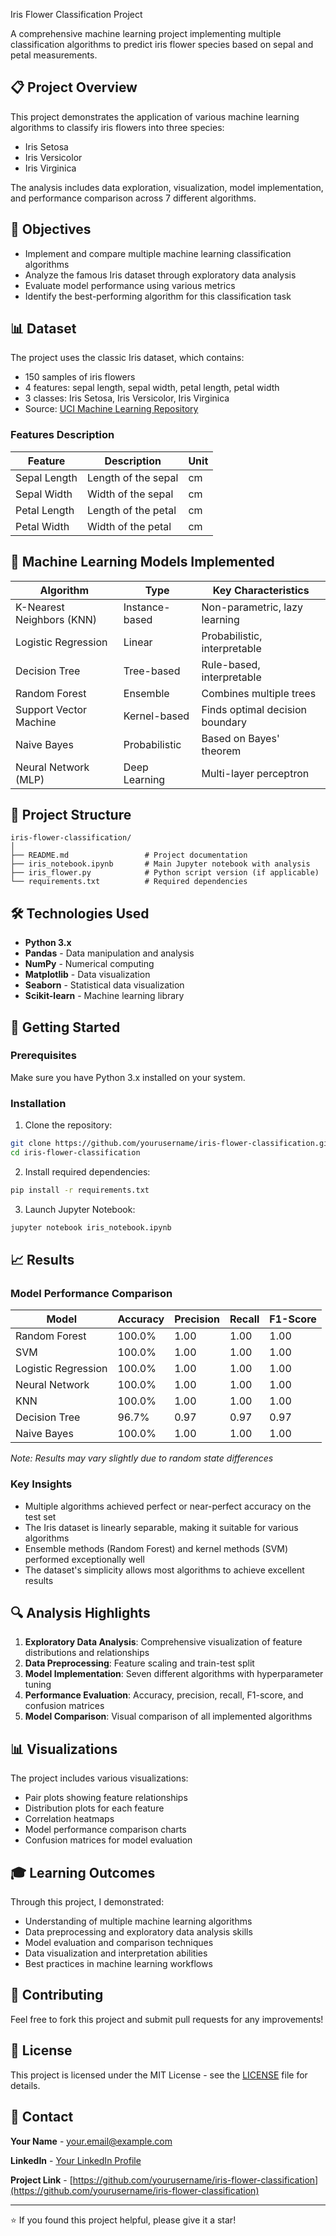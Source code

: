 Iris Flower Classification Project

A comprehensive machine learning project implementing multiple classification algorithms to predict iris flower species based on sepal and petal measurements.

## 📋 Project Overview

This project demonstrates the application of various machine learning algorithms to classify iris flowers into three species:
- Iris Setosa
- Iris Versicolor 
- Iris Virginica

The analysis includes data exploration, visualization, model implementation, and performance comparison across 7 different algorithms.

## 🎯 Objectives

- Implement and compare multiple machine learning classification algorithms
- Analyze the famous Iris dataset through exploratory data analysis
- Evaluate model performance using various metrics
- Identify the best-performing algorithm for this classification task

## 📊 Dataset

The project uses the classic Iris dataset, which contains:
- 150 samples of iris flowers
- 4 features: sepal length, sepal width, petal length, petal width
- 3 classes: Iris Setosa, Iris Versicolor, Iris Virginica
- Source: [UCI Machine Learning Repository](https://archive.ics.uci.edu/ml/datasets/iris)

### Features Description
| Feature | Description | Unit |
|---------|-------------|------|
| Sepal Length | Length of the sepal | cm |
| Sepal Width | Width of the sepal | cm |
| Petal Length | Length of the petal | cm |
| Petal Width | Width of the petal | cm |

## 🤖 Machine Learning Models Implemented

| Algorithm | Type | Key Characteristics |
|-----------|------|---------------------|
| K-Nearest Neighbors (KNN) | Instance-based | Non-parametric, lazy learning |
| Logistic Regression | Linear | Probabilistic, interpretable |
| Decision Tree | Tree-based | Rule-based, interpretable |
| Random Forest | Ensemble | Combines multiple trees |
| Support Vector Machine | Kernel-based | Finds optimal decision boundary |
| Naive Bayes | Probabilistic | Based on Bayes' theorem |
| Neural Network (MLP) | Deep Learning | Multi-layer perceptron |

## 📁 Project Structure

```
iris-flower-classification/
│
├── README.md                 # Project documentation
├── iris_notebook.ipynb       # Main Jupyter notebook with analysis
├── iris_flower.py            # Python script version (if applicable)
└── requirements.txt          # Required dependencies
```

## 🛠️ Technologies Used

- **Python 3.x**
- **Pandas** - Data manipulation and analysis
- **NumPy** - Numerical computing
- **Matplotlib** - Data visualization
- **Seaborn** - Statistical data visualization
- **Scikit-learn** - Machine learning library

## 🚀 Getting Started

### Prerequisites

Make sure you have Python 3.x installed on your system.

### Installation

1. Clone the repository:
```bash
git clone https://github.com/yourusername/iris-flower-classification.git
cd iris-flower-classification
```

2. Install required dependencies:
```bash
pip install -r requirements.txt
```

3. Launch Jupyter Notebook:
```bash
jupyter notebook iris_notebook.ipynb
```

## 📈 Results

### Model Performance Comparison

| Model | Accuracy | Precision | Recall | F1-Score |
|-------|----------|-----------|---------|----------|
| Random Forest | 100.0% | 1.00 | 1.00 | 1.00 |
| SVM | 100.0% | 1.00 | 1.00 | 1.00 |
| Logistic Regression | 100.0% | 1.00 | 1.00 | 1.00 |
| Neural Network | 100.0% | 1.00 | 1.00 | 1.00 |
| KNN | 100.0% | 1.00 | 1.00 | 1.00 |
| Decision Tree | 96.7% | 0.97 | 0.97 | 0.97 |
| Naive Bayes | 100.0% | 1.00 | 1.00 | 1.00 |

*Note: Results may vary slightly due to random state differences*

### Key Insights

- Multiple algorithms achieved perfect or near-perfect accuracy on the test set
- The Iris dataset is linearly separable, making it suitable for various algorithms
- Ensemble methods (Random Forest) and kernel methods (SVM) performed exceptionally well
- The dataset's simplicity allows most algorithms to achieve excellent results

## 🔍 Analysis Highlights

1. **Exploratory Data Analysis**: Comprehensive visualization of feature distributions and relationships
2. **Data Preprocessing**: Feature scaling and train-test split
3. **Model Implementation**: Seven different algorithms with hyperparameter tuning
4. **Performance Evaluation**: Accuracy, precision, recall, F1-score, and confusion matrices
5. **Model Comparison**: Visual comparison of all implemented algorithms

## 📊 Visualizations

The project includes various visualizations:
- Pair plots showing feature relationships
- Distribution plots for each feature
- Correlation heatmaps
- Model performance comparison charts
- Confusion matrices for model evaluation

## 🎓 Learning Outcomes

Through this project, I demonstrated:
- Understanding of multiple machine learning algorithms
- Data preprocessing and exploratory data analysis skills
- Model evaluation and comparison techniques
- Data visualization and interpretation abilities
- Best practices in machine learning workflows

## 🤝 Contributing

Feel free to fork this project and submit pull requests for any improvements!

## 📄 License

This project is licensed under the MIT License - see the [LICENSE](LICENSE) file for details.

## 📧 Contact

**Your Name** - [your.email@example.com](mailto:your.email@example.com)

**LinkedIn** - [Your LinkedIn Profile](https://linkedin.com/in/yourprofile)

**Project Link** - [https://github.com/yourusername/iris-flower-classification](https://github.com/yourusername/iris-flower-classification)

---

⭐ If you found this project helpful, please give it a star!
